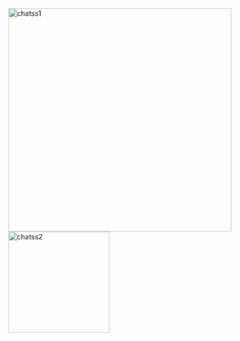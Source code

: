 <img width="454" alt="chatss1" src="https://github.com/Marufa-Akhter/mobile_app_chat_application/assets/126139425/d871ed3c-0ca0-40e8-8b1e-b80feaa8d71b">
<img width="206" alt="chatss2" src="https://github.com/Marufa-Akhter/mobile_app_chat_application/assets/126139425/5b431664-a0ec-4087-8344-9c4b07b058e8">
